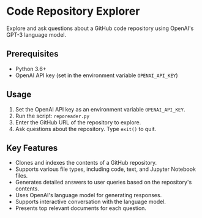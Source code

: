 # Code Repository Explorer

Explore and ask questions about a GitHub code repository using OpenAI's GPT-3 language model.

## Prerequisites

- Python 3.6+
- OpenAI API key (set in the environment variable `OPENAI_API_KEY`)

## Usage
1. Set the OpenAI API key as an environment variable `OPENAI_API_KEY`.
2. Run the script: `reporeader.py`
3. Enter the GitHub URL of the repository to explore.
4. Ask questions about the repository. Type `exit()` to quit.

## Key Features
- Clones and indexes the contents of a GitHub repository.
- Supports various file types, including code, text, and Jupyter Notebook files.
- Generates detailed answers to user queries based on the repository's contents.
- Uses OpenAI's language model for generating responses.
- Supports interactive conversation with the language model.
- Presents top relevant documents for each question.
